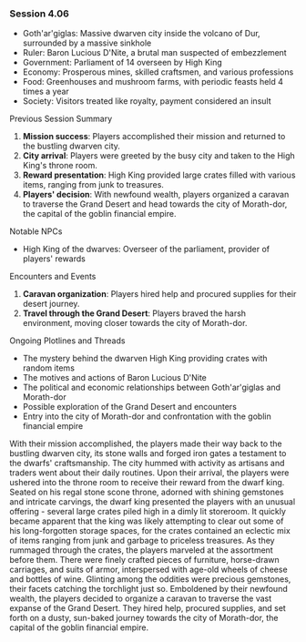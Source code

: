 ### Session 4.06 ###

- Goth'ar'giglas: Massive dwarven city inside the volcano of Dur, surrounded by a massive sinkhole
- Ruler: Baron Lucious D'Nite, a brutal man suspected of embezzlement
- Government: Parliament of 14 overseen by High King
- Economy: Prosperous mines, skilled craftsmen, and various professions
- Food: Greenhouses and mushroom farms, with periodic feasts held 4 times a year
- Society: Visitors treated like royalty, payment considered an insult

 Previous Session Summary
1. **Mission success**: Players accomplished their mission and returned to the bustling dwarven city.
2. **City arrival**: Players were greeted by the busy city and taken to the High King's throne room.
3. **Reward presentation**: High King provided large crates filled with various items, ranging from junk to treasures.
4. **Players' decision**: With newfound wealth, players organized a caravan to traverse the Grand Desert and head towards the city of Morath-dor, the capital of the goblin financial empire.

 Notable NPCs
- High King of the dwarves: Overseer of the parliament, provider of players' rewards

 Encounters and Events
1. **Caravan organization**: Players hired help and procured supplies for their desert journey.
2. **Travel through the Grand Desert**: Players braved the harsh environment, moving closer towards the city of Morath-dor.

 Ongoing Plotlines and Threads
- The mystery behind the dwarven High King providing crates with random items
- The motives and actions of Baron Lucious D'Nite
- The political and economic relationships between Goth'ar'giglas and Morath-dor
- Possible exploration of the Grand Desert and encounters
- Entry into the city of Morath-dor and confrontation with the goblin financial empire



With their mission accomplished, the players made their way back to the bustling dwarven city, its stone walls and forged iron gates a testament to the dwarfs' craftsmanship. The city hummed with activity as artisans and traders went about their daily routines. Upon their arrival, the players were ushered into the throne room to receive their reward from the dwarf king.
Seated on his regal stone scone throne, adorned with shining gemstones and intricate carvings, the dwarf king presented the players with an unusual offering - several large crates piled high in a dimly lit storeroom. It quickly became apparent that the king was likely attempting to clear out some of his long-forgotten storage spaces, for the crates contained an eclectic mix of items ranging from junk and garbage to priceless treasures.
As they rummaged through the crates, the players marveled at the assortment before them. There were finely crafted pieces of furniture, horse-drawn carriages, and suits of armor, interspersed with age-old wheels of cheese and bottles of wine. Glinting among the oddities were precious gemstones, their facets catching the torchlight just so.
Emboldened by their newfound wealth, the players decided to organize a caravan to traverse the vast expanse of the Grand Desert. They hired help, procured supplies, and set forth on a dusty, sun-baked journey towards the city of Morath-dor, the capital of the goblin financial empire.

